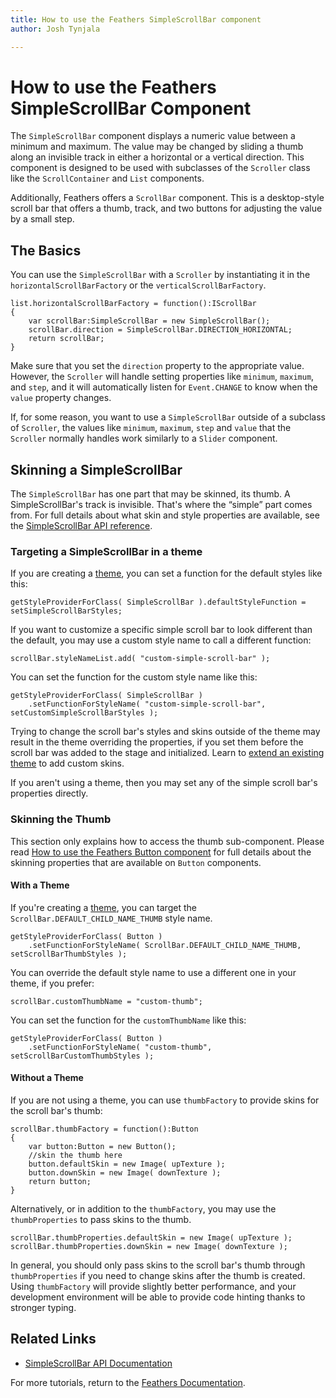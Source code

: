 ```yaml
---
title: How to use the Feathers SimpleScrollBar component  
author: Josh Tynjala

---
```

# How to use the Feathers SimpleScrollBar Component

The `SimpleScrollBar` component displays a numeric value between a minimum and maximum. The value may be changed by sliding a thumb along an invisible track in either a horizontal or a vertical direction. This component is designed to be used with subclasses of the `Scroller` class like the `ScrollContainer` and `List` components.

Additionally, Feathers offers a `ScrollBar` component. This is a desktop-style scroll bar that offers a thumb, track, and two buttons for adjusting the value by a small step.

## The Basics

You can use the `SimpleScrollBar` with a `Scroller` by instantiating it in the `horizontalScrollBarFactory` or the `verticalScrollBarFactory`.

``` code
list.horizontalScrollBarFactory = function():IScrollBar
{
    var scrollBar:SimpleScrollBar = new SimpleScrollBar();
    scrollBar.direction = SimpleScrollBar.DIRECTION_HORIZONTAL;
    return scrollBar;
}
```

Make sure that you set the `direction` property to the appropriate value. However, the `Scroller` will handle setting properties like `minimum`, `maximum`, and `step`, and it will automatically listen for `Event.CHANGE` to know when the `value` property changes.

If, for some reason, you want to use a `SimpleScrollBar` outside of a subclass of `Scroller`, the values like `minimum`, `maximum`, `step` and `value` that the `Scroller` normally handles work similarly to a `Slider` component.

## Skinning a SimpleScrollBar

The `SimpleScrollBar` has one part that may be skinned, its thumb. A SimpleScrollBar's track is invisible. That's where the “simple” part comes from. For full details about what skin and style properties are available, see the [SimpleScrollBar API reference](http://feathersui.com/documentation/feathers/controls/SimpleScrollBar.html).

### Targeting a SimpleScrollBar in a theme

If you are creating a [theme](themes.html), you can set a function for the default styles like this:

``` code
getStyleProviderForClass( SimpleScrollBar ).defaultStyleFunction = setSimpleScrollBarStyles;
```

If you want to customize a specific simple scroll bar to look different than the default, you may use a custom style name to call a different function:

``` code
scrollBar.styleNameList.add( "custom-simple-scroll-bar" );
```

You can set the function for the custom style name like this:

``` code
getStyleProviderForClass( SimpleScrollBar )
    .setFunctionForStyleName( "custom-simple-scroll-bar", setCustomSimpleScrollBarStyles );
```

Trying to change the scroll bar's styles and skins outside of the theme may result in the theme overriding the properties, if you set them before the scroll bar was added to the stage and initialized. Learn to [extend an existing theme](extending-themes.html) to add custom skins.

If you aren't using a theme, then you may set any of the simple scroll bar's properties directly.

### Skinning the Thumb

This section only explains how to access the thumb sub-component. Please read [How to use the Feathers Button component](button.html) for full details about the skinning properties that are available on `Button` components.

#### With a Theme

If you're creating a [theme](themes.html), you can target the `ScrollBar.DEFAULT_CHILD_NAME_THUMB` style name.

``` code
getStyleProviderForClass( Button )
    .setFunctionForStyleName( ScrollBar.DEFAULT_CHILD_NAME_THUMB, setScrollBarThumbStyles );
```

You can override the default style name to use a different one in your theme, if you prefer:

``` code
scrollBar.customThumbName = "custom-thumb";
```

You can set the function for the `customThumbName` like this:

``` code
getStyleProviderForClass( Button )
    .setFunctionForStyleName( "custom-thumb", setScrollBarCustomThumbStyles );
```

#### Without a Theme

If you are not using a theme, you can use `thumbFactory` to provide skins for the scroll bar's thumb:

``` code
scrollBar.thumbFactory = function():Button
{
    var button:Button = new Button();
    //skin the thumb here
    button.defaultSkin = new Image( upTexture );
    button.downSkin = new Image( downTexture );
    return button;
}
```

Alternatively, or in addition to the `thumbFactory`, you may use the `thumbProperties` to pass skins to the thumb.

``` code
scrollBar.thumbProperties.defaultSkin = new Image( upTexture );
scrollBar.thumbProperties.downSkin = new Image( downTexture );
```

In general, you should only pass skins to the scroll bar's thumb through `thumbProperties` if you need to change skins after the thumb is created. Using `thumbFactory` will provide slightly better performance, and your development environment will be able to provide code hinting thanks to stronger typing.

## Related Links

-   [SimpleScrollBar API Documentation](http://feathersui.com/documentation/feathers/controls/SimpleScrollBar.html)

For more tutorials, return to the [Feathers Documentation](index.html).


